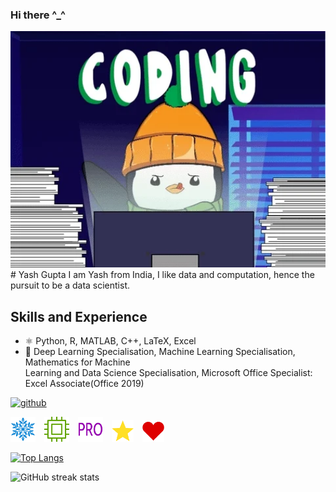 ### Hi there ^_^

<img src="giphy.webp" width="512" >
# Yash Gupta
I am Yash from India, I like data and computation, hence the pursuit to be a data scientist.

## Skills and Experience
* ⚛   Python, R, MATLAB, C++, LaTeX, Excel
* 📱 Deep Learning Specialisation,  Machine Learning Specialisation, Mathematics for Machine   
      Learning and Data Science Specialisation, Microsoft Office Specialist: Excel 
       Associate(Office 2019)


[<img src='https://cdn.jsdelivr.net/npm/simple-icons@3.0.1/icons/github.svg' alt='github' height='40'>](https://github.com/yashg41)  

<a href='https://archiveprogram.github.com/'><img src='https://raw.githubusercontent.com/acervenky/animated-github-badges/master/assets/acbadge.gif' width='40' height='40'></a> <a href='https://docs.github.com/en/developers'><img src='https://raw.githubusercontent.com/acervenky/animated-github-badges/master/assets/devbadge.gif' width='40' height='40'></a> <a href='https://github.com/pricing'><img src='https://raw.githubusercontent.com/acervenky/animated-github-badges/master/assets/pro.gif' width='40' height='40'></a> <a href='https://stars.github.com/'><img src='https://raw.githubusercontent.com/acervenky/animated-github-badges/master/assets/starbadge.gif' width='35' height='35'></a> <a href='https://docs.github.com/en/github/supporting-the-open-source-community-with-github-sponsors'><img src='https://raw.githubusercontent.com/acervenky/animated-github-badges/master/assets/sponsorbadge.gif' width='35' height='35'></a> 


[![Top Langs](https://github-readme-stats.vercel.app/api/top-langs/?username=yashg41)](https://github.com/anuraghazra/github-readme-stats)
 

![GitHub streak stats](https://streak-stats.demolab.com/?user=yashg41)  
